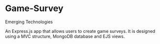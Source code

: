 # Game-Survey
Emerging Technologies

An Express.js app that allows users to create game surveys. It is designed using a MVC structure, MongoDB database and EJS views.
